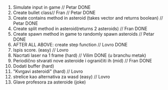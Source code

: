 1. Simulate input in game // Petar DONE
2. Create bullet class// Fran // Petar DONE
3. Create contains method in asteroid (takes vector and returns boolean) // Petar DONE
4. Create split method in asteroid(returns 2 asteroids) // Fran DONE
5. Create spawn method in game to randomly spawn asteroids // Petar DONE
6. AFTER ALL ABOVE: create step function // Lovro DONE
7. Ispis score. (easy) // Lovro
8. Nacrtati laser na 1 frame (hard) // Vilim DONE (u branchu metak)
9. Periodično stvarati nove asteroide i ograničiti ih (mid) // Fran DONE
10. Dodati buffer (hard)
11. "Kvrgavi asteroidi" (hard) // Lovro
12. strelice kao alternativa za wasd (easy) // Lovro
13. Glave profesora za asteroide (joke)
